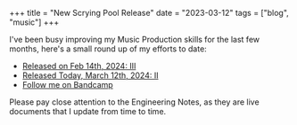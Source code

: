 +++
title = "New Scrying Pool Release"
date = "2023-03-12"
tags = ["blog", "music"]
+++

I've been busy improving my Music Production skills for the last few months, here's a small round up of my efforts to date:

* [Released on Feb 14th, 2024: III](https://scryingpool.bandcamp.com/album/iii)
* [Released Today, March 12th, 2024: II](https://scryingpool.bandcamp.com/album/ii)
* [Follow me on Bandcamp](https://scryingpool.bandcamp.com/follow_me)

Please pay close attention to the Engineering Notes, as they are live documents that I update from time to time.
